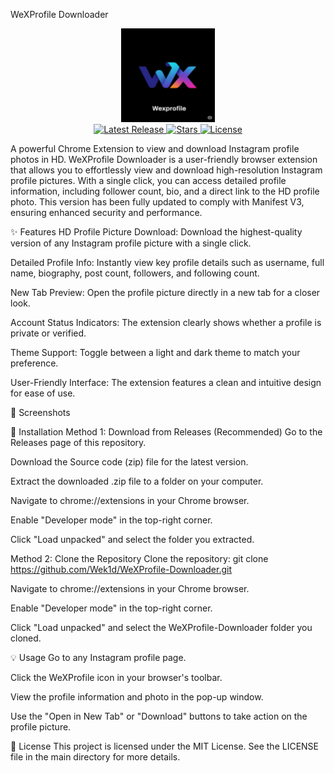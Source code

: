 WeXProfile Downloader
<p align="center">
<img src="icon.png" alt="WeXProfile Downloader Logo" width="150" />
<br/>
<a href="https://github.com/Wek1d/WeXProfile-Downloader/releases/latest">
<img src="https://img.shields.io/github/v/release/Wek1d/WeXProfile-Downloader?style=for-the-badge&logo=github&color=blue" alt="Latest Release"/>
</a>
<a href="https://github.com/Wek1d/WeXProfile-Downloader/stargazers">
<img src="https://img.shields.io/github/stars/Wek1d/WeXProfile-Downloader?style=for-the-badge&logo=github&color=yellow" alt="Stars"/>
</a>
<a href="https://github.com/Wek1d/WeXProfile-Downloader/blob/main/LICENSE">
<img src="https://img.shields.io/github/license/Wek1d/WeXProfile-Downloader?style=for-the-badge&color=green" alt="License"/>
</a>
</p>

A powerful Chrome Extension to view and download Instagram profile photos in HD.
WeXProfile Downloader is a user-friendly browser extension that allows you to effortlessly view and download high-resolution Instagram profile pictures. With a single click, you can access detailed profile information, including follower count, bio, and a direct link to the HD profile photo. This version has been fully updated to comply with Manifest V3, ensuring enhanced security and performance.

✨ Features
HD Profile Picture Download: Download the highest-quality version of any Instagram profile picture with a single click.

Detailed Profile Info: Instantly view key profile details such as username, full name, biography, post count, followers, and following count.

New Tab Preview: Open the profile picture directly in a new tab for a closer look.

Account Status Indicators: The extension clearly shows whether a profile is private or verified.

Theme Support: Toggle between a light and dark theme to match your preference.

User-Friendly Interface: The extension features a clean and intuitive design for ease of use.

📸 Screenshots
<p align="center">
</p>

🚀 Installation
Method 1: Download from Releases (Recommended)
Go to the Releases page of this repository.

Download the Source code (zip) file for the latest version.

Extract the downloaded .zip file to a folder on your computer.

Navigate to chrome://extensions in your Chrome browser.

Enable "Developer mode" in the top-right corner.

Click "Load unpacked" and select the folder you extracted.

Method 2: Clone the Repository
Clone the repository: git clone https://github.com/Wek1d/WeXProfile-Downloader.git

Navigate to chrome://extensions in your Chrome browser.

Enable "Developer mode" in the top-right corner.

Click "Load unpacked" and select the WeXProfile-Downloader folder you cloned.

💡 Usage
Go to any Instagram profile page.

Click the WeXProfile icon in your browser's toolbar.

View the profile information and photo in the pop-up window.

Use the "Open in New Tab" or "Download" buttons to take action on the profile picture.

📄 License
This project is licensed under the MIT License. See the LICENSE file in the main directory for more details.
